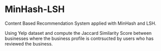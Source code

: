 # MinHash-LSH

Content Based Recommendation System applied with MinHash and LSH.

Using Yelp dataset and compute the Jaccard Similarity Score between businesses where the business profile is contrsucted by users who has reviewed the business.
